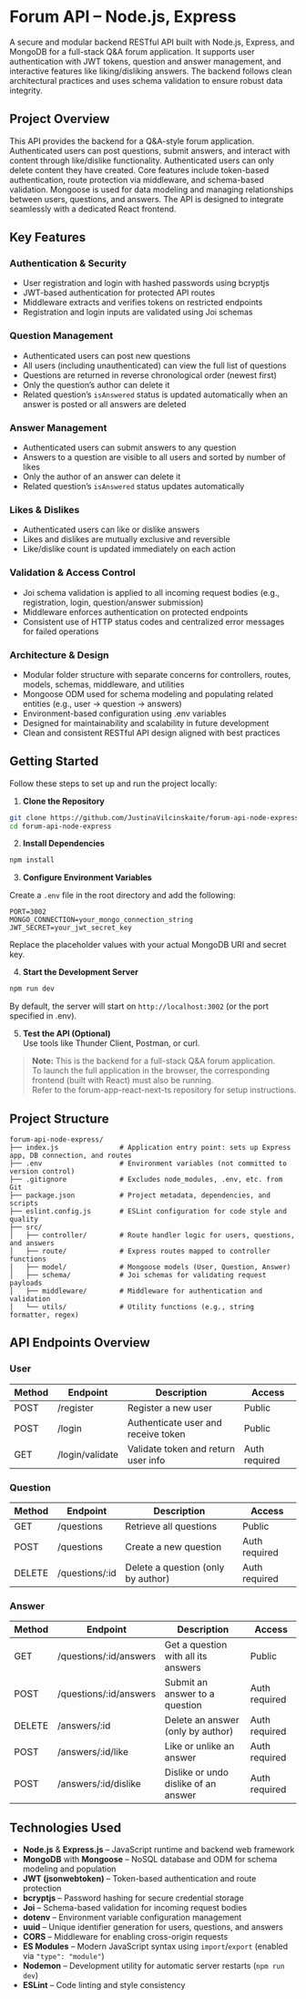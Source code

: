 # Forum API – Node.js, Express

A secure and modular backend RESTful API built with Node.js, Express, and MongoDB for a full-stack Q&A forum application. It supports user authentication with JWT tokens, question and answer management, and interactive features like liking/disliking answers. The backend follows clean architectural practices and uses schema validation to ensure robust data integrity.

## Project Overview

This API provides the backend for a Q&A-style forum application. Authenticated users can post questions, submit answers, and interact with content through like/dislike functionality. Authenticated users can only delete content they have created. Core features include token-based authentication, route protection via middleware, and schema-based validation. Mongoose is used for data modeling and managing relationships between users, questions, and answers. The API is designed to integrate seamlessly with a dedicated React frontend.

## Key Features

### Authentication & Security
- User registration and login with hashed passwords using bcryptjs  
- JWT-based authentication for protected API routes  
- Middleware extracts and verifies tokens on restricted endpoints  
- Registration and login inputs are validated using Joi schemas  

### Question Management
- Authenticated users can post new questions  
- All users (including unauthenticated) can view the full list of questions  
- Questions are returned in reverse chronological order (newest first)  
- Only the question’s author can delete it  
- Related question’s `isAnswered` status is updated automatically when an answer is posted or all answers are deleted  

### Answer Management
- Authenticated users can submit answers to any question  
- Answers to a question are visible to all users and sorted by number of likes  
- Only the author of an answer can delete it  
- Related question’s `isAnswered` status updates automatically  

### Likes & Dislikes
- Authenticated users can like or dislike answers  
- Likes and dislikes are mutually exclusive and reversible  
- Like/dislike count is updated immediately on each action  

### Validation & Access Control
- Joi schema validation is applied to all incoming request bodies (e.g., registration, login, question/answer submission)  
- Middleware enforces authentication on protected endpoints  
- Consistent use of HTTP status codes and centralized error messages for failed operations  

### Architecture & Design
- Modular folder structure with separate concerns for controllers, routes, models, schemas, middleware, and utilities  
- Mongoose ODM used for schema modeling and populating related entities (e.g., user → question → answers)  
- Environment-based configuration using .env variables  
- Designed for maintainability and scalability in future development  
- Clean and consistent RESTful API design aligned with best practices  

## Getting Started

Follow these steps to set up and run the project locally:

1. **Clone the Repository**
```bash
git clone https://github.com/JustinaVilcinskaite/forum-api-node-express.git
cd forum-api-node-express
```

2. **Install Dependencies**
```bash
npm install
```

3. **Configure Environment Variables**

Create a `.env` file in the root directory and add the following:

```env
PORT=3002
MONGO_CONNECTION=your_mongo_connection_string
JWT_SECRET=your_jwt_secret_key
```

Replace the placeholder values with your actual MongoDB URI and secret key.

4. **Start the Development Server**
```bash
npm run dev
```

By default, the server will start on `http://localhost:3002` (or the port specified in .env).

5. **Test the API (Optional)**  
Use tools like Thunder Client, Postman, or curl.

> **Note:** This is the backend for a full-stack Q&A forum application.  
> To launch the full application in the browser, the corresponding frontend (built with React) must also be running.  
> Refer to the forum-app-react-next-ts repository for setup instructions.


## Project Structure

```
forum-api-node-express/
├── index.js               # Application entry point: sets up Express app, DB connection, and routes
├── .env                   # Environment variables (not committed to version control)
├── .gitignore             # Excludes node_modules, .env, etc. from Git
├── package.json           # Project metadata, dependencies, and scripts
├── eslint.config.js       # ESLint configuration for code style and quality
├── src/
│   ├── controller/        # Route handler logic for users, questions, and answers
│   ├── route/             # Express routes mapped to controller functions
│   ├── model/             # Mongoose models (User, Question, Answer)
│   ├── schema/            # Joi schemas for validating request payloads
│   ├── middleware/        # Middleware for authentication and validation
│   └── utils/             # Utility functions (e.g., string formatter, regex)
```

## API Endpoints Overview

### User
| Method | Endpoint         | Description                         | Access        |
|--------|------------------|-------------------------------------|---------------|
| POST   | /register        | Register a new user                 | Public        |
| POST   | /login           | Authenticate user and receive token| Public        |
| GET    | /login/validate  | Validate token and return user info| Auth required |

### Question
| Method | Endpoint         | Description                         | Access        |
|--------|------------------|-------------------------------------|---------------|
| GET    | /questions       | Retrieve all questions              | Public        |
| POST   | /questions       | Create a new question               | Auth required |
| DELETE | /questions/:id   | Delete a question (only by author)  | Auth required |

### Answer
| Method | Endpoint                  | Description                                | Access        |
|--------|---------------------------|--------------------------------------------|---------------|
| GET    | /questions/:id/answers    | Get a question with all its answers        | Public        |
| POST   | /questions/:id/answers    | Submit an answer to a question             | Auth required |
| DELETE | /answers/:id              | Delete an answer (only by author)          | Auth required |
| POST   | /answers/:id/like         | Like or unlike an answer                   | Auth required |
| POST   | /answers/:id/dislike      | Dislike or undo dislike of an answer       | Auth required |

## Technologies Used

- **Node.js** & **Express.js** – JavaScript runtime and backend web framework  
- **MongoDB** with **Mongoose** – NoSQL database and ODM for schema modeling and population  
- **JWT (jsonwebtoken)** – Token-based authentication and route protection  
- **bcryptjs** – Password hashing for secure credential storage  
- **Joi** – Schema-based validation for incoming request bodies  
- **dotenv** – Environment variable configuration management  
- **uuid** – Unique identifier generation for users, questions, and answers  
- **CORS** – Middleware for enabling cross-origin requests  
- **ES Modules** – Modern JavaScript syntax using `import`/`export` (enabled via `"type": "module"`)  
- **Nodemon** – Development utility for automatic server restarts (`npm run dev`)  
- **ESLint** – Code linting and style consistency  
